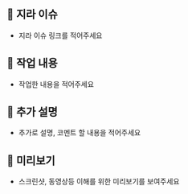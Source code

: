 ## 🔗 지라 이슈
- 지라 이슈 링크를 적어주세요

## 📝 작업 내용
- 작업한 내용을 적어주세요

## 🔎 추가 설명
- 추가로 설명, 코멘트 할 내용을 적어주세요

## 📱 미리보기
- 스크린샷, 동영상등 이해를 위한 미리보기를 보여주세요

